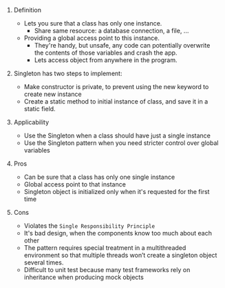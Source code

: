1. Definition
    - Lets you sure that a class has only one instance.
        - Share same resource: a database connection, a file, ... 
    - Providing a global access point to this instance.
        - They're handy, but unsafe, any code can potentially overwrite the contents of those variables and crash the app.
        - Lets access object from anywhere in the program.


2. Singleton has two steps to implement:
    - Make constructor is private, to prevent using the new keyword to create new instance
    - Create a static method to initial instance of class, and save it in a static field. 

3. Applicability
    - Use the Singleton when a class should have just a single instance
    - Use the Singleton pattern when you need stricter control over global variables

4. Pros
    - Can be sure that a class has only one single instance
    - Global access point to that instance
    - Singleton object is initialized only when it's requested for the first time

5. Cons
    - Violates the `Single Responsibility Principle`
    - It's bad design, when the components know too much about each other
    - The pattern requires special treatment in a multithreaded environment so that multiple threads won’t create a singleton object several times.
    - Difficult to unit test because many test frameworks rely on inheritance when producing mock objects